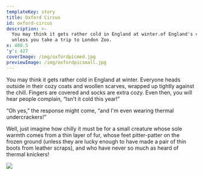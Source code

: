 ```yaml
---
templateKey: story
title: Oxford Circus
id: oxford-circus
description: >-
  You may think it gets rather cold in England at winter.of England's capital
  unless you take a trip to London Zoo.
x: 489.5
'y': 427
coverImage: /img/oxfordpicmed.jpg
previewImage: /img/oxfordpicsmall.jpg
---
```

You may think it gets rather cold in England at winter. Everyone heads outside in their cozy coats and woollen scarves, wrapped up tightly against the chill. Fingers are covered and socks are extra cozy. Even then, you will hear people complain, “Isn't it cold this year!”

“Oh yes,” the response might come, “and I'm even wearing thermal undercrackers!”

Well, just imagine how chilly it must be for a small creature whose sole warmth comes from a thin layer of fur, whose feet pitter-patter on the frozen ground (unless they are lucky enough to have made a pair of thin boots from leather scraps), and who have never so much as heard of thermal knickers!

<!--break-->

![](/img/under-construction.png)

